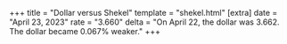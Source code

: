 +++
title = "Dollar versus Shekel"
template = "shekel.html"
[extra]
date = "April 23, 2023"
rate = "3.660"
delta = "On April 22, the dollar was 3.662. The dollar became 0.067% weaker."
+++
